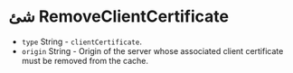 # شئ RemoveClientCertificate

* `type` String - `clientCertificate`.
* `origin` String - Origin of the server whose associated client certificate must be removed from the cache.
